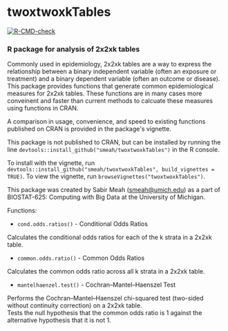 # twoxtwoxkTables

<!-- badges: start -->
[![R-CMD-check](https://github.com/smeah/twoxtwoxkTables/actions/workflows/R-CMD-check.yaml/badge.svg)](https://github.com/smeah/twoxtwoxkTables/actions/workflows/R-CMD-check.yaml)
<!-- badges: end -->

### R package for analysis of 2x2xk tables

Commonly used in epidemiology, 2x2xk tables are a way to express the relationship between a binary independent variable (often an exposure or treatment) and a binary dependent variable (often an outcome or disease).
This package provides functions that generate common epidemiological measures for 2x2xk tables.  These functions are in many cases more conveinent and faster than current methods to calcuate these measures using functions in CRAN.

A comparison in usage, convenience, and speed to existing functions published on CRAN is provided in the package's vignette.

This package is not published to CRAN, but can be installed by running the line `devtools::install_github("smeah/twoxtwoxkTables")` in the R console.  

To install with the vignette, run `devtools::install_github("smeah/twoxtwoxkTables", build_vignettes = TRUE)`.  To view the vignette, run `browseVignettes("twoxtwoxkTables")`.

This package was created by Sabir Meah (smeah@umich.edu) as a part of BIOSTAT-625: Computing with Big Data at the University of Michigan.

Functions:

* `cond.odds.ratios()` - Conditional Odds Ratios

Calculates the conditional odds ratios for each of the k strata in a 2x2xk table.

* `common.odds.ratio()` - Common Odds Ratios

Calculates the common odds ratio across all k strata in a 2x2xk table.

* `mantelhaenzel.test()` - Cochran–Mantel–Haenszel Test

Performs the Cochran–Mantel–Haenszel chi-squared test (two-sided without continuity correction) on a 2x2xk table.  
Tests the null hypothesis that the common odds ratio is 1 against the alternative hypothesis that it is not 1.
